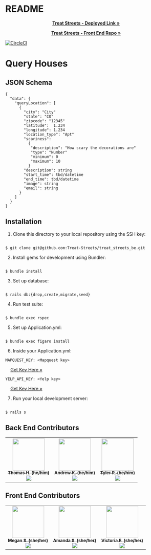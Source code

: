 # README
  <p align="center">
    <a href="https://treat-streets-fe.herokuapp.com/"><strong>Treat Streets - Deployed Link »</strong></a>
  </p>
  <p align="center">
    <a href="https://github.com/Treat-Streets/treat-streets-fe"><strong>Treat Streets - Front End Repo »</strong></a>
  </p>

[![CircleCI](https://dl.circleci.com/status-badge/img/gh/Treat-Streets/treat-streets-be/tree/main.svg?style=svg)](https://dl.circleci.com/status-badge/redirect/gh/Treat-Streets/treat-streets-be/tree/main)

# Query Houses

## JSON Schema
```
{
  "data": {
    "queryLocation": [
      {
        "city": "City"
        "state": "CO"
        "zipcode": "12345"
        "latitude":  1.234
        "longitude": 1.234
        "location_type": "Apt"
        "scariness": 
          {
           "description": "How scary the decorations are"
           "type": "Number"
           "minimum": 0
           "maximum": 10
          }
        "description": string
        "start_time": tbd/datetime
        "end_time": tbd/datetime
        "image": string
        "email": string
      }
    ]
  }
}
```


## Installation

1. Clone this directory to your local repository using the SSH key:

```

$ git clone git@github.com:Treat-Streets/treat_streets_be.git

```

2. Install gems for development using Bundler:

```

$ bundle install

```

3. Set up database:

```

$ rails db:{drop,create,migrate,seed}

```

4. Run test suite:

```

$ bundle exec rspec

```

5. Set up Application.yml:

```

$ bundle exec figaro install

```

6. Inside your Application.yml:


```
MAPQUEST_KEY: <Mapquest key> 
```
&nbsp;&nbsp;&nbsp;&nbsp;<a href="https://developer.mapquest.com/">Get Key Here »</a>

```
YELP_API_KEY: <Yelp key>
```

&nbsp;&nbsp;&nbsp;&nbsp;<a href="https://www.yelp.com/developers/documentation/v3/authentication">Get Key Here »</a>



7. Run your local development server:

```

$ rails s

```

## Back End Contributors

<table>

  <tr>
   <td align="center"><a href="https://github.com/tjhaines-cap"><img src="https://avatars.githubusercontent.com/u/60715457?v=4" width="100px;" alt=""/><br /><sub><b>Thomas H. (he/him)</b></sub></a><br /><a href="https://www.linkedin.com/in/thomas-haines-9b93451a0/" title ="Linked In"><img src="https://img.shields.io/badge/LinkedIn-0077B5?style=for-the-badge&logo=linkedin&logoColor=white" /></a></td>

   <td align="center"><a href="https://github.com/devAndrewK/"><img src="https://avatars.githubusercontent.com/u/98759023?v=4" width="100px;" alt=""/><br /><sub><b>Andrew K. (he/him)</b></sub></a><br /><a href="https://www.linkedin.com/in/andrewkingdev/" title ="Linked In"><img src="https://img.shields.io/badge/LinkedIn-0077B5?style=for-the-badge&logo=linkedin&logoColor=white" /></a></td>

   <td align="center"><a href="https://github.com/Tross0208"><img src="https://avatars.githubusercontent.com/u/46985513?v=4" width="100px;" alt=""/><br /><sub><b>Tyler R. (he/him)</b></sub></a><br /><a href="https://www.linkedin.com/in/tyler-ross-0b206122b/" title ="Linked In"><img src="https://img.shields.io/badge/LinkedIn-0077B5?style=for-the-badge&logo=linkedin&logoColor=white" /></a></td>
    
  </tr>
</table>

## Front End Contributors

<table>
  <tr>
   <td align="center"><a href="https://github.com/megschuetz"><img src="https://avatars.githubusercontent.com/u/98415017?v=4" width="100px;" alt=""/><br /><sub><b>Megan S. (she/her)</b></sub></a><br /><a href="https://www.linkedin.com/in/megan-schuetz/" title ="Linked In"><img src="https://img.shields.io/badge/LinkedIn-0077B5?style=for-the-badge&logo=linkedin&logoColor=white" /></a></td>
    
   <td align="center"><a href="https://github.com/ASands17"><img src="https://avatars.githubusercontent.com/u/93043035?v=4" width="100px;" alt=""/><br /><sub><b>Amanda S. (she/her)</b></sub></a><br /><a href="https://www.linkedin.com/in/amanda-sands1/" title ="Linked In"><img src="https://img.shields.io/badge/LinkedIn-0077B5?style=for-the-badge&logo=linkedin&logoColor=white" /></a></td>

   <td align="center"><a href="https://github.com/VictoriaFC"><img src="https://avatars.githubusercontent.com/u/98445902?v=4" width="100px;" alt=""/><br /><sub><b>Victoria F. (she/her)</b></sub></a><br /><a href="https://www.linkedin.com/in/victoria-fox-collis/" title ="Linked In"><img src="https://img.shields.io/badge/LinkedIn-0077B5?style=for-the-badge&logo=linkedin&logoColor=white" /></a></td>
  </tr>
 </table>

